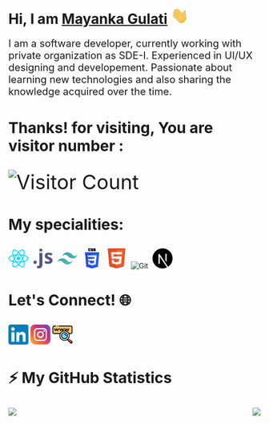 # Hi, I am [Mayanka Gulati](https://mayankagulati.com) <img src="https://raw.githubusercontent.com/ABSphreak/ABSphreak/master/gifs/Hi.gif" width="35px">

<p id='intro'>I am a software developer, currently working with private organization as SDE-I. Experienced in UI/UX designing and developement. Passionate about learning new technologies and also sharing the knowledge acquired over the time. </p>

<h3>Thanks! for visiting, You are visitor number :</h3>
<p>
    <img src="https://profile-counter.glitch.me/{MayankaGulati}/count.svg" alt="Visitor Count"  id='count' />
</p>

<h3>My specialities:</h3>

<p align="left">
<img src="https://github.com/MayankaGulati/MayankaGulati/blob/main/svg icons/reactjs.svg" alt="React" width="40" height="40" id="icons"/>
<img src="https://github.com/MayankaGulati/MayankaGulati/blob/main/svg icons/javascript.svg" alt="javascript" width="40" height="40" id="icons"/>
<img src="https://github.com/MayankaGulati/MayankaGulati/blob/main/svg icons/tailwindcss.svg" alt="Tailwind" width="40" height="40" id="icons"/>
<img src="https://github.com/MayankaGulati/MayankaGulati/blob/main/svg icons/css.svg" alt="CSS" width="40" height="40" id="icons"/>
<img src="https://github.com/MayankaGulati/MayankaGulati/blob/main/svg icons/html.svg" alt="HTML" width="40" height="40" id="icons"/>
<img src="https://www.vectorlogo.zone/logos/git-scm/git-scm-icon.svg" alt="Git" width="40" height="40" id="icons"/>
<img src="https://github.com/MayankaGulati/MayankaGulati/blob/main/svg icons/nextjs.png" alt="Nextjs" width="40" height="40" id="icons"/>

</p>

<!-- Connect with me -->

<h3> Let's Connect! 🌐</h3>

[<img height="40" src="https://github.com/MayankaGulati/MayankaGulati/blob/main/svg icons/LinkedIn.png" />](https://www.linkedin.com/in/mayanka-gulati/)
[<img height="40" src="https://github.com/MayankaGulati/MayankaGulati/blob/main/svg icons/instagram.svg" />](https://www.instagram.com/mayankagulati)
[<img height="40" src="https://github.com/MayankaGulati/MayankaGulati/blob/main/svg icons/www.svg"/>](https://mayankagulati.com)

<h3>⚡ My GitHub Statistics</h3>

<p id="stats">
<img height="180em" src="https://github-readme-stats.vercel.app/api?username=MayankaGulati&show_icons=true&hide_border=true" />
<img height="180em" src="https://github-readme-stats.vercel.app/api/top-langs/?username=MayankaGulati&exclude_repo=KNN-Image-Classification&show_icons=true&hide_border=true&layout=compact&langs_count=8"/>
</p>

<style>

    #count{
        font-size: 40px;
        backgroundColor:#fff; !important
        color:#000; !important
        margin:0
    }

    #intro{
        font-size: 20px;
    }
    #icons{
        margin-right:5px
    }
    #stats{
        width:100%;
        display:flex;
        flex-direction:row;
        justify-content:space-between
    }
    h3{
        font-size:30px
    }
 
</style>

<!--
**MayankaGulati/MayankaGulati** is a ✨ _special_ ✨ repository because its `README.md` (this file) appears on your GitHub profile.

Here are some ideas to get you started:

- 🔭 I’m currently working on ...
- 🌱 I’m currently learning ...
- 👯 I’m looking to collaborate on ...
- 🤔 I’m looking for help with ...
- 💬 Ask me about ...
- 📫 How to reach me: ...
- 😄 Pronouns: ...
- ⚡ Fun fact: ...
-->
